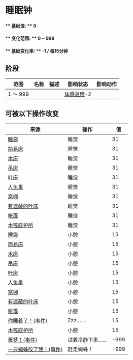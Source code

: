 # 睡眠钟  
#### ** 基础值: ** 0   
#### ** 变化范围: ** 0 ~ 999  
#### ** 基础变化率: ** -1 / 每15分钟  
## 阶段  
范围  |  名称  |  描述  |  影响状态  |  影响动作  
----  |  ----  |  ----  |  ----  |  ----  
1 ～ 999  |    |    |  [体感温度](TemperaturePerceived.md)-2  |    
## 可被以下操作改变  
来源  |  操作  |  值  
----  |  ----  |  ----  
[睡袋](BedRoll.md)  |  睡觉  |  31  
[简易床](BedRustic.md)  |  睡觉  |  31  
[木床](BedWooden.md)  |  睡觉  |  31  
[吊床](Hammock.md)  |  睡觉  |  31  
[叶床](LeafBed.md)  |  睡觉  |  31  
[人鱼巢](MermaidNest.md)  |  睡觉  |  31  
[窝棚](Shelter.md)  |  睡觉  |  31  
[有遮蔽的叶床](ShelteredLeafBed.md)  |  睡觉  |  31  
[帐篷](TentDeployed.md)  |  睡觉  |  31  
[木筏庇护所](RaftShelter.md)  |  睡觉  |  31  
[睡袋](BedRoll.md)  |  小憩  |  15  
[简易床](BedRustic.md)  |  小憩  |  15  
[木床](BedWooden.md)  |  小憩  |  15  
[吊床](Hammock.md)  |  小憩  |  15  
[叶床](LeafBed.md)  |  小憩  |  15  
[人鱼巢](MermaidNest.md)  |  小憩  |  15  
[窝棚](Shelter.md)  |  小憩  |  15  
[有遮蔽的叶床](ShelteredLeafBed.md)  |  小憩  |  15  
[帐篷](TentDeployed.md)  |  小憩  |  15  
[你睡着了！(事件)](Event_FallingAsleep.md)  |  Zzz……  |  15  
[木筏庇护所](RaftShelter.md)  |  小憩  |  15  
[噩梦！(事件)](Event_Nightmare.md)  |  试着冷静下来……  |  -999  
[一只蜘蛛咬了我！(事件)](Event_SpiderNight.md)  |  赶走蜘蛛！  |  -999  
